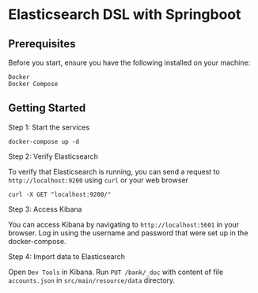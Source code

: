 Elasticsearch DSL with Springboot
=================================


Prerequisites
-------------

Before you start, ensure you have the following installed on your machine:

    Docker
    Docker Compose

Getting Started
---------------

Step 1: Start the services
    
    docker-compose up -d

Step 2: Verify Elasticsearch

To verify that Elasticsearch is running, you can send a request to `http://localhost:9200` using `curl` or your web browser

    curl -X GET "localhost:9200/"

Step 3: Access Kibana

You can access Kibana by navigating to `http://localhost:5601` in your browser. Log in using the username and password that were set up in the docker-compose.

Step 4: Import data to Elasticsearch

Open `Dev Tools` in Kibana. Run `PUT /bank/_doc` with content of file `accounts.json` in `src/main/resource/data` directory. 
